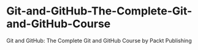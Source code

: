 # Git-and-GitHub-The-Complete-Git-and-GitHub-Course
Git and GitHub: The Complete Git and GitHub Course by Packt Publishing
